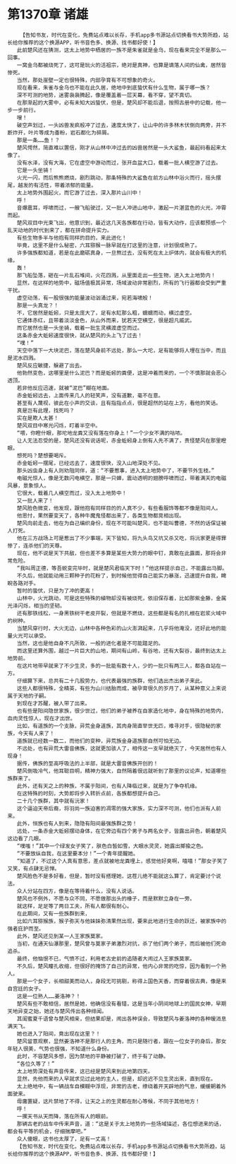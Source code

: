 # 第1370章 诸雄
        【告知书友，时代在变化，免费站点难以长存，手机app多书源站点切换看书大势所趋，站长给你推荐的这个换源APP，听书音色多、换源、找书都好使！】
       此前楚风还在猜测，这太上地势中栖居的一族不是朱雀就是金乌，现在看来完全不是那么一回事。
       一窝金乌都被烧死了，这可是玩火的活祖宗，绝对是真神，也算是谪落人间的仙禽，居然皆惨死。
       当然，那处崖壁一定也很特殊，内部孕育有不可想象的奇火。
       现在看来，朱雀与金乌也不能在此久居，绝地中到底蛰伏有什么生物，属于哪一族？
       深不可测的地势，迷雾袅袅腾起，像是覆盖着一层天幕，看不穿，望不真切。
       在那渐起的大雾中，必有未知大凶蛰伏，但是，楚风却不能后退，按照古册中的记载，他一步一步前行。
       嗖！
       破空声划过，一头凶兽发疯般冲了过去，速度太快了，让山中的许多林木伏倒向两旁，并不断炸开，叶片等成为齑粉，岩石都化为碎屑。
       那是一条……鱼！？
       楚风愕然，简直难以置信，刚才从山林中冲过去的凶兽居然是一头大鲨鱼，最起码看起来太像了。
       没有水泽，没有大海，它在虚空中游动而过，张开血盆大口，载着一批人横空游了过去。
       它是一头坐骑！
       火光一闪，而后熊熊燃烧，剧烈跳动，那条特殊的大鲨鱼在前方山林中浴火而行，摇头摆尾，越发的有活性，带着浓郁的能量。
       太上地势外围起火，而它游了过去，深入那片山川中！
       呼！
       音爆震耳，呼啸而过，一艘飞船驶过，又一批人冲进山地中，激起一片湛蓝色的火光，冲霄而起。
       楚风双目中光束飞出，他意识到，最近这几天各族都在行动，皆有大动作，应该都预感一个乱天动地的时代到来了，都在拼命提升实力。
       有些生物多半与他抱有同样的目的，来此进化！
       毕竟，这里不是什么秘密，六耳猕猴一脉早就在打这里的注意，计划很成熟了。
       许多强族都知道，若是在此磨砺真身，一旦熬过去，没有死在太上炉体内，就会有极大的机缘。
       轰！
       那飞船坠落，砸在一片乱石堆间，火花四溅，从里面走出一些生物，进入太上地势内！
       显然，在这样的地势中，磁场值极其异常，场域波动非常剧烈，所有的飞行器都会受到严重干扰。
       虚空动荡，有一股很强的能量波动汹涌过来，宛若海啸般！
       那是一头真龙？！
       不，它居然是蚯蚓，只是太庞大了，足有水缸那么粗，蠕蠕而动，横过虚空。
       它通体赤红，且带着淡淡金色，从山外而来，犹若天空横空，很是超凡威武。
       而它居然也是一头坐骑，载着一批生灵横渡虚空而过。
       这条赤金大蚯蚓速度很快，就从楚风的头上飞了过去！
       “噗！”
       天空中落下一大块泥巴，落在楚风身前不远处，那么一大坨，足有能够将人埋在当中，而且是泥水四溅。
       楚风反应敏捷，躲避了出去。
       他勃然变色，这哪里是什么泥巴？而是蚯蚓的粪便，这是冲着而来的，一个不慎那就会恶心透顶。
       若非他反应迅速，就被“泥巴”糊在地面。
       赤金蚯蚓远去，上面传来几人的轻笑声，没有道歉，毫不在意。
       甚至有人蔑视，彼此在小声的交谈，且有指指点点，很是超然的站在上方，看他的笑话。
       真是岂有此理，找死吗？
       实在是欺人太甚！
       楚风双目中寒光闪烁，盯着半空中。
       “喂，你瞪什眼，那坨地龙粪又没有落在你身上！”一个少女不满的咕哝。
       让人无法忍受的是，楚风还没有说话呢，赤金蚯蚓身上倒有人先不满了，责怪楚风在那里瞪眼。
       想死吗？楚想要喝斥。
       赤金蚯蚓一摆尾，已经远去了，速度很快，没入山地深处不见。
       那头凶虫身上有人则劝阻同伴，道：“不要惹事，进入太上地势中了，不要节外生枝。”
       电磁光惊人，像是无数闪电横空，那是一只蝉，震动透明的翅膀呼啸而过，带着满天的电磁风暴，景象惊人。
       它很大，载着几人横空而过，没入太上地势中！
       又一批人来了！
       楚风脸色微变，他发现，跟他抱有同样目的的人真不少，有些看服饰等都不像是阳间人。
       他思忖，果然要变天了，各种牛魔鬼怪都出来了，各类生物都竞相出现。
       楚风向前走去，他在为自己编织身份，现在不可能叫楚风，也不能叫曹德，不然的话保证被人打死。
       他在三方战场上可是惹出了不少事端，天下皆知，将九头鸟又坑又杀又吃，将沅家更是得罪惨了，连杀他们的天尊。
       现在，他不说是天下共敌，但也差不多算是某些大势力的眼中钉，真敢在此露面，那将会非常危险。
       “我叫周正德，等吾蜕变完毕时，就是楚风君临天下时！”他这样提示自己，不能露出马脚。
       不久后，他就能动用三颗种子的花粉了，到时候他觉得自己能实力暴涨，迅速提升自我，睥睨各路对手。
       暂时的蛰伏，只是为了冲的更高！
       山林中，火光跳动，可是这些特殊的植物却没有被烧死，依旧保存着，比如那紫金藤，金属光泽闪烁，相当的坚韧。
       还有那铁线松，一身黑铁树干老皮开裂，但就是不燃烧，这些都是有名的扎根在岩浆火域中的树种。
       当楚风穿行时，大火无边，山林中各种色彩的山火澎湃起来，几乎将他淹没，还好此地的能量火光可以承受。
       当然，这也是他自身不凡所致，一般的进化者是不可能踏足的。
       而这里还算外围，越过一片巨大的山地，期间有山岭，有谷地，还有大裂谷，最终到达太上地势前。
       在这片地带早就来了不少生灵，多的一批能有数十人，少的一批只有两三人，都各自站在一方。
       仔细算下来，总共有二十几股势力，也代表最强的族群，他们选出杰出弟子来此。
       这些人都很特殊，全精英，有些为山川结胎而成，被孕育很久的岁月了，从某种意义上来说属于天地的子嗣。
       到现在才苏醒，被人带了出来。
       也有些是阳间隐世家族，很少世过，他们的弟子被养在自家造化地中，身在特殊的地势内，血肉灵性惊人，现在才出世。
       比如，有道族的一个支脉，异荒金身道族，其肉身简直举世无匹，难寻对手，很隐秘的家族，今天有人来了！
       道族就已经数一数二，而他们的变种，异荒族金身道族那自然可怕无边。
       不远处，也有异荒大雷音佛族，这就更加骇人了，相传这一支早就绝灭了，今天居然也有人现身！
       据传，佛族的至高呼吸法的上半部，就是大雷音佛族开创的！
       楚风倒吸冷气，他耳聪目明，精神力强大，自然隔着很远就听到了那里的议论声，知道哪些族群来了。
       此外，还有天之上的种族，不属于阳间，也有人降临过来，就是为了争夺机缘。
       在这特殊的时刻，大势即将步入转折点前，各族都想提升自己。
       二十几个族群，其中就有沅家！
       这个逼迫天帝后裔，将羽尚一族迫害的凋零的强大家族，实力深不可测，他们也派有人前来。
       此外，恒族也有人到来，隐隐有阳间最强族群之势！
       远处，一条赤金大蚯蚓摆动身体，在它旁边有四个男子与两名女子，皆露出异色，朝着楚风这边看了几眼。
       “噗嗤！”其中一个绿发女子笑了，肤色白皙如雪，大眼水灵灵，她露出揶揄之色。
       “不要放纵自我，在这里要本分！”一个青年提醒她。
       “知道了，不过这个人真有意思，差点就被地龙粪埋上，感觉他好臭啊，嘻嘻！”那女子笑了又笑，有点肆无忌惮。
       楚风脸色不是多好看，但是，暂时没有搭理她，这茬儿绝不能就这么算了，肯定要讨个说法。
       众人分站在四方，像是在等待着什么，没有人说话。
       楚风也不例外，不愿与众不同，不愿做那出头的椽子，而是默默立身在一旁。
       就这样，足足等了两日工夫，所有人都很有耐心。
       在此期间，又有一些族群到来，
       比如六耳猕猴族，猴子弥天与他妹妹弥清果然出现，要来此地进行生命的跃迁，被家族中的强者庇护而至。
       此外，楚风还见到某一人王家族莫家。
       当初，在通天仙瀑那里，楚风曾与莫家子弟激烈对抗，杀了他们两个弟子，而后被他们死命追杀。
       最终，他恼恨不已，气愤不过，利用老古史前的追随者大闹过人王家族莫家。
       不久后，楚风瞳孔收缩，但很好的掩饰了自己的异常，他内心非常的吃惊，因为看到一个熟人。
       那是一个女子，长相甜美而动人，身段无可挑剔，称得上国色天香，而穿着很古典，像是来自宫廷的女子。
       这是一位熟人……姜洛神？！
       楚风有些不敢相信，居然是她，他确信没有看错，这是当年小阴间地球上的国民女神，早期天地异变之始，她还与楚风传出各种绯闻。
       其闺蜜夏千语曾与楚风相亲，但结果却是，闹出各种误会，导致楚风与姜洛神的各种暧消息满天飞。
       她也进入了阳间，竟出现在这里？！
       楚风留意观察，显然姜洛神不是那行人的主角，而只是随行者，跟在一位女子的身后，那女年轻人很美，气势也很强，不知道什么身份。
       此时，不容楚风多想，因为禁地的平静被打破了，终于有了动静。
       “各位久等了！”
       太上地势深处有声音传来，这已经是楚风来到此地第四天。
       显然，先他而来的人早就求见过此地的主人，但是，却迟迟不见生灵出来，直到现在。
       太上绝地中，有一辆战车自模糊中浮现，非常的古老，缭绕着开天辟地的气息，缓缓朝着外面驶来。
       毋庸置疑，这片禁地了不得，让天之上的生灵都在耐心等候，不同于其他地方！
       呼！
       一摞天书从天而降，落在所有人的眼前。
       那辆古老的战车中传来声音，道：“这是关于太上地势的一些场域描述，各位想进来的话，都会有平等的机会，仔细揣摩吧。”
       众人傻眼，这书也太厚了，足有一丈高！
       【告知书友，时代在变化，免费站点难以长存，手机app多书源站点切换看书大势所趋，站长给你推荐的这个换源APP，听书音色多、换源、找书都好使！】